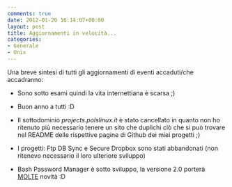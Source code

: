 ```yaml
---
comments: true
date: 2012-01-20 16:14:07+00:00
layout: post
title: Aggiornamenti in velocità...
categories:
- Generale
- Unix
---
```


Una breve sintesi di tutti gli aggiornamenti di eventi accaduti/che accadranno:



	
  * Sono sotto esami quindi la vita internettiana è scarsa ;)

	
  * Buon anno a tutti :D

	
  * Il sottodominio _projects.polslinux.it_ è stato cancellato in quanto non ho ritenuto più necessario tenere un sito che duplichi ciò che si può trovare nel README delle rispettive pagine di Github dei miei progetti ;)

	
  * I progetti: Ftp DB Sync e Secure Dropbox sono stati abbandonati (non ritenevo necessario il loro ulteriore sviluppo)

	
  * Bash Password Manager è sotto sviluppo, la versione 2.0 porterà [MOLTE](https://github.com/polslinux/BashPWDManager/blob/master/docs/changelog) novità :D


